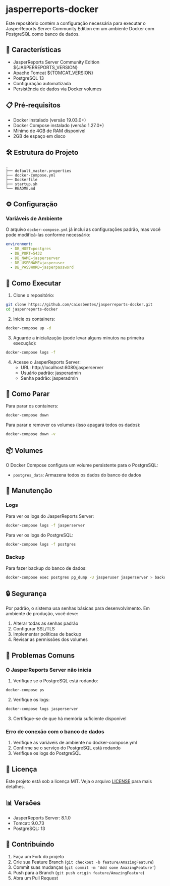 # jasperreports-docker

Este repositório contém a configuração necessária para executar o JasperReports Server Community Edition em um ambiente Docker com PostgreSQL como banco de dados.

## 🚀 Características

- JasperReports Server Community Edition ${JASPERREPORTS_VERSION}
- Apache Tomcat ${TOMCAT_VERSION}
- PostgreSQL 13
- Configuração automatizada
- Persistência de dados via Docker volumes

## 📋 Pré-requisitos

- Docker instalado (versão 19.03.0+)
- Docker Compose instalado (versão 1.27.0+)
- Mínimo de 4GB de RAM disponível
- 2GB de espaço em disco

## 🛠️ Estrutura do Projeto

```
.
├── default_master.properties
├── docker-compose.yml
├── Dockerfile
├── startup.sh
└── README.md
```

## ⚙️ Configuração

### Variáveis de Ambiente

O arquivo `docker-compose.yml` já inclui as configurações padrão, mas você pode modificá-las conforme necessário:

```yaml
environment:
  - DB_HOST=postgres
  - DB_PORT=5432
  - DB_NAME=jasperserver
  - DB_USERNAME=jasperuser
  - DB_PASSWORD=jasperpassword
```

## 🚀 Como Executar

1. Clone o repositório:
```bash
git clone https://github.com/caiosbentes/jasperreports-docker.git
cd jasperreports-docker
```

2. Inicie os containers:
```bash
docker-compose up -d
```

3. Aguarde a inicialização (pode levar alguns minutos na primeira execução):
```bash
docker-compose logs -f
```

4. Acesse o JasperReports Server:
   - URL: http://localhost:8080/jasperserver
   - Usuário padrão: jasperadmin
   - Senha padrão: jasperadmin

## 🛑 Como Parar

Para parar os containers:
```bash
docker-compose down
```

Para parar e remover os volumes (isso apagará todos os dados):
```bash
docker-compose down -v
```

## 📦 Volumes

O Docker Compose configura um volume persistente para o PostgreSQL:
- `postgres_data`: Armazena todos os dados do banco de dados

## 🔧 Manutenção

### Logs

Para ver os logs do JasperReports Server:
```bash
docker-compose logs -f jasperserver
```

Para ver os logs do PostgreSQL:
```bash
docker-compose logs -f postgres
```

### Backup

Para fazer backup do banco de dados:
```bash
docker-compose exec postgres pg_dump -U jasperuser jasperserver > backup.sql
```

## 🔒 Segurança

Por padrão, o sistema usa senhas básicas para desenvolvimento. Em ambiente de produção, você deve:

1. Alterar todas as senhas padrão
2. Configurar SSL/TLS
3. Implementar políticas de backup
4. Revisar as permissões dos volumes

## 🐛 Problemas Comuns

### O JasperReports Server não inicia

1. Verifique se o PostgreSQL está rodando:
```bash
docker-compose ps
```

2. Verifique os logs:
```bash
docker-compose logs jasperserver
```

3. Certifique-se de que há memória suficiente disponível

### Erro de conexão com o banco de dados

1. Verifique as variáveis de ambiente no docker-compose.yml
2. Confirme se o serviço do PostgreSQL está rodando
3. Verifique os logs do PostgreSQL

## 📄 Licença

Este projeto está sob a licença MIT. Veja o arquivo [LICENSE](LICENSE) para mais detalhes.

## 📊 Versões

- JasperReports Server: 8.1.0
- Tomcat: 9.0.73
- PostgreSQL: 13

## 🤝 Contribuindo

1. Faça um Fork do projeto
2. Crie sua Feature Branch (`git checkout -b feature/AmazingFeature`)
3. Commit suas mudanças (`git commit -m 'Add some AmazingFeature'`)
4. Push para a Branch (`git push origin feature/AmazingFeature`)
5. Abra um Pull Request
